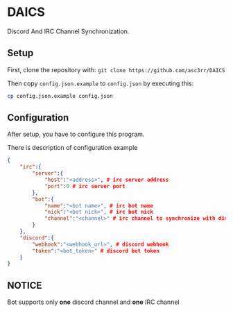 # DAICS
Discord And IRC Channel Synchronization.

## Setup
First, clone the repository with: `git clone https://github.com/asc3rr/DAICS`

Then copy `config.json.example` to `config.json` by executing this: 
```sh
cp config.json.example config.json
```

## Configuration
After setup, you have to configure this program.

There is description of configuration example
```json
{
    "irc":{
        "server":{
            "host":"<address>", # irc server address
            "port":0 # irc server port
        },
        "bot":{
            "name":"<bot name>", # irc bot name
            "nick":"<bot nick>", # irc bot nick
            "channel":"<channel>" # irc channel to synchronize with discord
        }
    },
    "discord":{
        "webhook":"<webhook_url>", # discord webhook
        "token":"<bot_token>" # discord bot token
    }
}
```

## NOTICE
Bot supports only **one** discord channel and **one** IRC channel